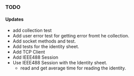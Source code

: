 ### TODO

#### Updates
* add collection test
* Add user error test for getting error fromt he collection.
* Add socket methods and test.
* Add tests for the identity sheet.
* Add TCP Client
* Add IEEE488 Session
* Use IEEE488 Session with the Identity sheet.
  * read and get average time for reading the identity.

